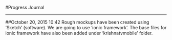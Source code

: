 #Progress Journal

---

##October 20, 2015 10:42
Rough mockups have been created using ‘Sketch’ (software). We are going to use ‘ionic framework’. The base files for ionic framework have also been added under ‘krishnatvmobile’ folder.




